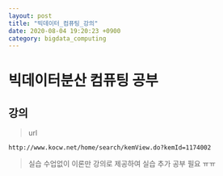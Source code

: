 ```yaml
---
layout: post
title: "빅데이터_컴퓨팅_강의"
date: 2020-08-04 19:20:23 +0900
category: bigdata_computing
---
```



# 빅데이터분산 컴퓨팅 공부

## 강의 

> url

```
http://www.kocw.net/home/search/kemView.do?kemId=1174002
```

> 실습 수업없이 이론만 강의로 제공하여 실습 추가 공부 필요 ㅠㅠ


